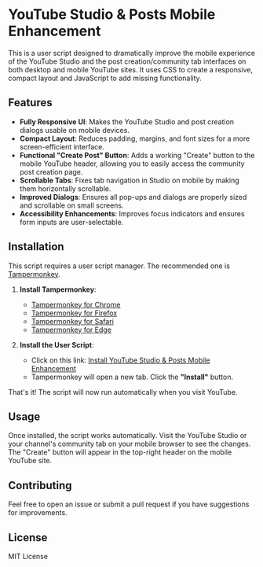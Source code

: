 # YouTube Studio & Posts Mobile Enhancement

This is a user script designed to dramatically improve the mobile experience of the YouTube Studio and the post creation/community tab interfaces on both desktop and mobile YouTube sites. It uses CSS to create a responsive, compact layout and JavaScript to add missing functionality.

## Features

-   **Fully Responsive UI**: Makes the YouTube Studio and post creation dialogs usable on mobile devices.
-   **Compact Layout**: Reduces padding, margins, and font sizes for a more screen-efficient interface.
-   **Functional "Create Post" Button**: Adds a working "Create" button to the mobile YouTube header, allowing you to easily access the community post creation page.
-   **Scrollable Tabs**: Fixes tab navigation in Studio on mobile by making them horizontally scrollable.
-   **Improved Dialogs**: Ensures all pop-ups and dialogs are properly sized and scrollable on small screens.
-   **Accessibility Enhancements**: Improves focus indicators and ensures form inputs are user-selectable.

## Installation

This script requires a user script manager. The recommended one is [Tampermonkey](https://www.tampermonkey.net/).

1.  **Install Tampermonkey**:
    -   [Tampermonkey for Chrome](https://chrome.google.com/webstore/detail/tampermonkey/dhdgffkkebhmkfjojejmpbldmpobfkfo)
    -   [Tampermonkey for Firefox](https://addons.mozilla.org/en-US/firefox/addon/tampermonkey/)
    -   [Tampermonkey for Safari](https://apps.apple.com/us/app/tampermonkey/id1482490089)
    -   [Tampermonkey for Edge](https://microsoftedge.microsoft.com/addons/detail/tampermonkey/iikmkjmpaadaobahmlepeloendndfphd)

2.  **Install the User Script**:
    -   Click on this link: [Install YouTube Studio & Posts Mobile Enhancement](https://raw.githubusercontent.com/iansquenet/YouTube-Studio-Posts-Mobile-Enhancement/main/youtube-mobile-combined.user.js)
    -   Tampermonkey will open a new tab. Click the **"Install"** button.

That's it! The script will now run automatically when you visit YouTube.

## Usage

Once installed, the script works automatically. Visit the YouTube Studio or your channel's community tab on your mobile browser to see the changes. The "Create" button will appear in the top-right header on the mobile YouTube site.

## Contributing

Feel free to open an issue or submit a pull request if you have suggestions for improvements.

## License

MIT License
